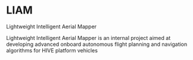 # LIAM
Lightweight Intelligent Aerial Mapper

Lightweight Intelligent Aerial Mapper is an internal project aimed at developing advanced onboard autonomous flight planning and navigation algorithms for HIVE platform vehicles